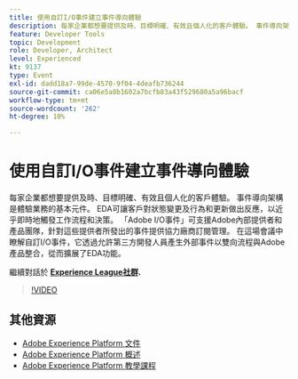 ```yaml
---
title: 使用自訂I/O事件建立事件導向體驗
description: 每家企業都想要提供及時、目標明確、有效且個人化的客戶體驗。 事件導向架構是體驗業務的基本元件。 EDA可讓客戶對狀態變更及行為和更新做出反應，以近乎即時地觸發工作流程和決策。 「Adobe I/O事件」可支援Adobe內部提供者和產品團隊，針對這些提供者所發出的事件提供協力廠商訂閱管理。 在這場會議中瞭解自訂I/O事件，它透過允許第三方開發人員產生外部事件以雙向流程與Adobe產品整合，從而擴展了EDA功能。
feature: Developer Tools
topic: Development
role: Developer, Architect
level: Experienced
kt: 9137
type: Event
exl-id: dadd18a7-99de-4570-9f04-4deafb736244
source-git-commit: ca06e5a8b1602a7bcfb83a43f529680a5a96bacf
workflow-type: tm+mt
source-wordcount: '262'
ht-degree: 10%

---
```


# 使用自訂I/O事件建立事件導向體驗

每家企業都想要提供及時、目標明確、有效且個人化的客戶體驗。 事件導向架構是體驗業務的基本元件。 EDA可讓客戶對狀態變更及行為和更新做出反應，以近乎即時地觸發工作流程和決策。 「Adobe I/O事件」可支援Adobe內部提供者和產品團隊，針對這些提供者所發出的事件提供協力廠商訂閱管理。 在這場會議中瞭解自訂I/O事件，它透過允許第三方開發人員產生外部事件以雙向流程與Adobe產品整合，從而擴展了EDA功能。

繼續對話於 **[Experience League社群](https://adobe.ly/3kXfjdx).**

>[!VIDEO](https://video.tv.adobe.com/v/337616/?quality=12&learn=on&hidetitle=true)

## 其他資源

- [Adobe Experience Platform 文件](https://experienceleague.adobe.com/docs/experience-platform.html)
- [Adobe Experience Platform 概述](https://experienceleague.adobe.com/docs/experience-platform/landing/home.html?lang=zh-Hant)
- [Adobe Experience Platform 教學課程](https://experienceleague.adobe.com/docs/platform-learn/tutorials/overview.html?lang=zh-Hant)
